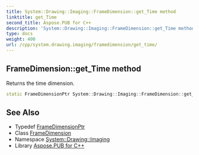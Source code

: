 ```yaml
---
title: System::Drawing::Imaging::FrameDimension::get_Time method
linktitle: get_Time
second_title: Aspose.PUB for C++
description: 'System::Drawing::Imaging::FrameDimension::get_Time method. Returns the time dimension in C++.'
type: docs
weight: 400
url: /cpp/system.drawing.imaging/framedimension/get_time/
---
```

## FrameDimension::get_Time method


Returns the time dimension.

```cpp
static FrameDimensionPtr System::Drawing::Imaging::FrameDimension::get_Time()
```

## See Also

* Typedef [FrameDimensionPtr](../../framedimensionptr/)
* Class [FrameDimension](../)
* Namespace [System::Drawing::Imaging](../../)
* Library [Aspose.PUB for C++](../../../)

